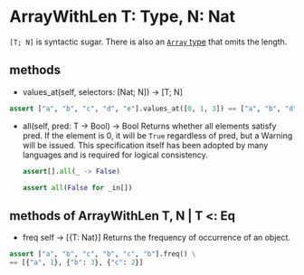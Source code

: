 # ArrayWithLen T: Type, N: Nat

`[T; N]` is syntactic sugar. There is also an [`Array` type](./Array.md) that omits the length.

## methods

* values_at(self, selectors: [Nat; N]) -> [T; N]

```python
assert ["a", "b", "c", "d", "e"].values_at([0, 1, 3]) == ["a", "b", "d"]
```

* all(self, pred: T -> Bool) -> Bool
   Returns whether all elements satisfy pred.
   If the element is 0, it will be `True` regardless of pred, but a Warning will be issued.
   This specification itself has been adopted by many languages and is required for logical consistency.

   ```python
   assert[].all(_ -> False)
   ```

   ```python
   assert all(False for _in[])
   ```

## methods of ArrayWithLen T, N | T <: Eq

* freq self -> [{T: Nat}]
   Returns the frequency of occurrence of an object.

```python
assert ["a", "b", "c", "b", "c", "b"].freq() \
== [{"a", 1}, {"b": 3}, {"c": 2}]
```
